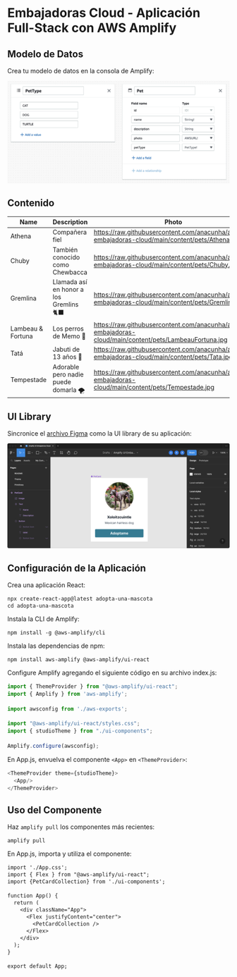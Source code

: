 # Embajadoras Cloud - Aplicación Full-Stack con AWS Amplify

## Modelo de Datos

Crea tu modelo de datos en la consola de Amplify:

![Data Model](https://raw.githubusercontent.com/anacunha/amplify-embajadoras-cloud/main/content/DataModel.png)

## Contenido

| Name              | Description                                     | Photo                                                                                                     | Type   |
| ----------------- | ----------------------------------------------- | --------------------------------------------------------------------------------------------------------- | ------ |
| Athena            | Compañera fiel                                  | https://raw.githubusercontent.com/anacunha/amplify-embajadoras-cloud/main/content/pets/Athena.jpg         | DOG    |
| Chuby             | También conocido como Chewbacca                 | https://raw.githubusercontent.com/anacunha/amplify-embajadoras-cloud/main/content/pets/Chuby.jpg          | DOG    |
| Gremlina          | Llamada así en honor a los Gremlins 🐈‍⬛          | https://raw.githubusercontent.com/anacunha/amplify-embajadoras-cloud/main/content/pets/Gremlina.png       | CAT    |
| Lambeau & Fortuna | Los perros de Memo 🖤                           | https://raw.githubusercontent.com/anacunha/amplify-embajadoras-cloud/main/content/pets/LambeauFortuna.jpg | DOG    |
| Tatá              | Jabuti de 13 años 🐢                            | https://raw.githubusercontent.com/anacunha/amplify-embajadoras-cloud/main/content/pets/Tata.jpg           | TURTLE |
| Tempestade        | Adorable pero nadie puede domarla 🌪            | https://raw.githubusercontent.com/anacunha/amplify-embajadoras-cloud/main/content/pets/Tempestade.jpg     | CAT    |

## UI Library

Sincronice el [archivo Figma](https://www.figma.com/file/IR938yKiMwblIN1AZcd8ES/Amplify-UI-Embajadoras-Cloud?type=design&node-id=861%3A3635&mode=design&t=gpCnrIyjoNlT4Iyn-1) como la UI library de su aplicación:

![Figma](https://raw.githubusercontent.com/anacunha/amplify-embajadoras-cloud/main/content/Figma.png)

## Configuración de la Aplicación

Crea una aplicación React:

```shell
npx create-react-app@latest adopta-una-mascota
cd adopta-una-mascota
```

Instala la CLI de Amplify:

```shell
npm install -g @aws-amplify/cli
```

Instala las dependencias de npm:

```shell
npm install aws-amplify @aws-amplify/ui-react
```

Configure Amplify agregando el siguiente código en su archivo index.js:

```javascript
import { ThemeProvider } from "@aws-amplify/ui-react";
import { Amplify } from 'aws-amplify';

import awsconfig from './aws-exports';

import "@aws-amplify/ui-react/styles.css";
import { studioTheme } from "./ui-components";

Amplify.configure(awsconfig);
```

En App.js, envuelva el componente `<App>` en `<ThemeProvider>`:

```javascript
<ThemeProvider theme={studioTheme}>
  <App/>
</ThemeProvider>
```

## Uso del Componente

Haz `amplify pull` los componentes más recientes:

```shell
amplify pull
```

En App.js, importa y utiliza el componente:

```javscript
import './App.css';
import { Flex } from "@aws-amplify/ui-react";
import {PetCardCollection} from './ui-components';

function App() {
  return (
    <div className="App">
      <Flex justifyContent="center">
        <PetCardCollection />
      </Flex>
    </div>
  );
}

export default App;
```
